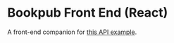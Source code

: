 # Bookpub Front End (React)

A front-end companion for [this API example](https://github.com/WeCanCodeIT/bookpub).

